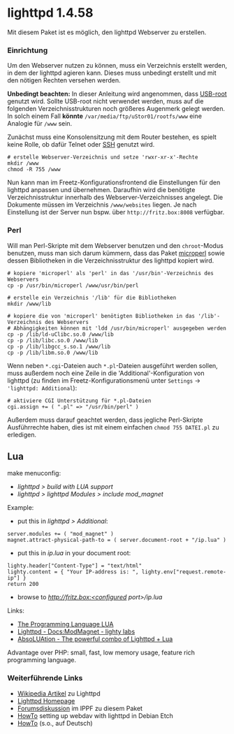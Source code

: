 # lighttpd 1.4.58

Mit diesem Paket ist es möglich, den lighttpd Webserver zu erstellen.

### Einrichtung

Um den Webserver nutzen zu können, muss ein Verzeichnis erstellt werden,
in dem der lighttpd agieren kann. Dieses muss unbedingt erstellt und mit
den nötigen Rechten versehen werden.


**Unbedingt beachten:** In dieser Anleitung wird angenommen, dass
[USB-root](usbroot.md) genutzt wird. Sollte USB-root nicht
verwendet werden, muss auf die folgenden Verzeichnisstrukturen noch
größeres Augenmerk gelegt werden. In solch einem Fall **könnte**
`/var/media/ftp/uStor01/rootfs/www` eine Analogie für `/www` sein.


Zunächst muss eine Konsolensitzung mit dem Router bestehen, es spielt
keine Rolle, ob dafür Telnet oder [SSH](dropbear.md) genutzt
wird.

```
# erstelle Webserver-Verzeichnis und setze 'rwxr-xr-x'-Rechte
mkdir /www
chmod -R 755 /www
```

Nun kann man im Freetz-Konfigurationsfrontend die Einstellungen für den
lighttpd anpassen und übernehmen. Daraufhin wird die benötigte
Verzeichnisstruktur innerhalb des Webserver-Verzeichnisses angelegt. Die
Dokumente müssen im Verzeichnis `/www/websites` liegen. Je nach
Einstellung ist der Server nun bspw. über `http://fritz.box:8008`
verfügbar.

### Perl

Will man Perl-Skripte mit dem Webserver benutzen und den `chroot`-Modus
benutzen, muss man sich darum kümmern, dass das Paket
[microperl](microperl.md) sowie dessen Bibliotheken in die
Verzeichnisstruktur des lighttpd kopiert wird.

```
# kopiere 'microperl' als 'perl' in das '/usr/bin'-Verzeichnis des Webservers
cp -p /usr/bin/microperl /www/usr/bin/perl

# erstelle ein Verzeichnis '/lib' für die Bibliotheken
mkdir /www/lib

# kopiere die von 'microperl' benötigten Bibliotheken in das '/lib'-Verzeichnis des Webservers
# Abhängigkeiten können mit 'ldd /usr/bin/microperl' ausgegeben werden
cp -p /lib/ld-uClibc.so.0 /www/lib
cp -p /lib/libc.so.0 /www/lib
cp -p /lib/libgcc_s.so.1 /www/lib
cp -p /lib/libm.so.0 /www/lib
```

Wenn neben `*.cgi`-Dateien auch `*.pl`-Dateien ausgeführt werden sollen,
muss außerdem noch eine Zeile in die 'Additional'-Konfiguration von
lighttpd (zu finden im Freetz-Konfigurationsmenü unter `Settings` →
`'lighttpd: Additional`):

```
# aktiviere CGI Unterstützung für *.pl-Dateien
cgi.assign += ( ".pl" => "/usr/bin/perl" )
```

Außerdem muss darauf geachtet werden, dass jegliche Perl-Skripte
Ausführrechte haben, dies ist mit einem einfachen `chmod 755 DATEI.pl`
zu erledigen.

Lua
---

make menuconfig:

-   *lighttpd > build with LUA support*
-   *lighttpd > lighttpd Modules > include mod_magnet*

Example:

-   put this in *lighttpd > Additional*:

```
server.modules += ( "mod_magnet" )
magnet.attract-physical-path-to = ( server.document-root + "/ip.lua" )
```

-   put this in *ip.lua* in your document root:

```
lighty.header["Content-Type"] = "text/html"
lighty.content = { "Your IP-address is: ", lighty.env["request.remote-ip"] }
return 200
```

-   browse to *http://fritz.box:<configured port>/ip.lua*

Links:

-   [The Programming Language
    LUA](http://www.lua.org/)
-   [Lighttpd - Docs:ModMagnet - lighty
    labs](http://redmine.lighttpd.net/wiki/lighttpd/Docs:ModMagnet)
-   [AbsoLUAtion - The powerful combo of Lighttpd +
    Lua](http://redmine.lighttpd.net/wiki/1/AbsoLUAtion)

Advantage over PHP: small, fast, low memory usage, feature rich
programming language.

### Weiterführende Links

-   [Wikipedia
    Artikel](http://de.wikipedia.org/wiki/Lighttpd) zu
    Lighttpd
-   [Lighttpd Homepage](http://www.lighttpd.net)
-   [Forumsdiskussion](http://www.ip-phone-forum.de/showthread.php?t=185448)
    im IPPF zu diesem Paket
-   [HowTo](http://www.howtoforge.com/setting-up-webdav-with-lighttpd-debian-etch)
    setting up webdav with lighttpd in Debian Etch
-   [HowTo](http://www.howtoforge.de/howto/wie-man-webdav-mit-lighttpd-auf-debian-etch-konfiguriert)
    (s.o., auf Deutsch)

